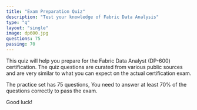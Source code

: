 ```yaml
---
title: "Exam Preparation Quiz"
description: "Test your knowledge of Fabric Data Analysis"
type: "q"
layout: "single"
image: dp600.jpg
questions: 75
passing: 70
---
```

This quiz will help you prepare for the Fabric Data Analyst (DP-600) certification. The quiz questions are curated from various public sources and are very similar to what you can expect on the actual certification exam.

The practice set has 75 questions, You need to answer at least 70% of the questions correctly to pass the exam. 

Good luck!